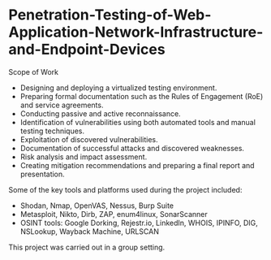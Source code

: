 # Penetration-Testing-of-Web-Application-Network-Infrastructure-and-Endpoint-Devices
Scope of Work
- Designing and deploying a virtualized testing environment.
- Preparing formal documentation such as the Rules of Engagement (RoE) and service agreements.
- Conducting passive and active reconnaissance.
- Identification of vulnerabilities using both automated tools and manual testing techniques.
- Exploitation of discovered vulnerabilities.
- Documentation of successful attacks and discovered weaknesses.
- Risk analysis and impact assessment.
- Creating mitigation recommendations and preparing a final report and presentation.

Some of the key tools and platforms used during the project included:
- Shodan, Nmap, OpenVAS, Nessus, Burp Suite
- Metasploit, Nikto, Dirb, ZAP, enum4linux, SonarScanner
- OSINT tools: Google Dorking, Rejestr.io, LinkedIn, WHOIS, IPINFO, DIG, NSLookup, Wayback Machine, URLSCAN
  
This project was carried out in a group setting.


